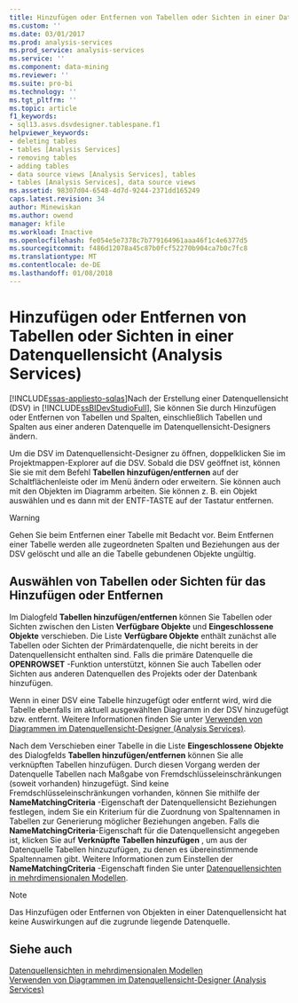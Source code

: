 ```yaml
---
title: Hinzufügen oder Entfernen von Tabellen oder Sichten in einer Datenquellensicht (Analysis Services) | Microsoft Docs
ms.custom: ''
ms.date: 03/01/2017
ms.prod: analysis-services
ms.prod_service: analysis-services
ms.service: ''
ms.component: data-mining
ms.reviewer: ''
ms.suite: pro-bi
ms.technology: ''
ms.tgt_pltfrm: ''
ms.topic: article
f1_keywords:
- sql13.asvs.dsvdesigner.tablespane.f1
helpviewer_keywords:
- deleting tables
- tables [Analysis Services]
- removing tables
- adding tables
- data source views [Analysis Services], tables
- tables [Analysis Services], data source views
ms.assetid: 98307d04-6548-4d7d-9244-2371dd165249
caps.latest.revision: 34
author: Minewiskan
ms.author: owend
manager: kfile
ms.workload: Inactive
ms.openlocfilehash: fe054e5e7378c7b779164961aaa46f1c4e6377d5
ms.sourcegitcommit: f486d12078a45c87b0fcf52270b904ca7b0c7fc8
ms.translationtype: MT
ms.contentlocale: de-DE
ms.lasthandoff: 01/08/2018
---
```

# <a name="adding-or-removing-tables-or-views-in-a-data-source-view-analysis-services"></a>Hinzufügen oder Entfernen von Tabellen oder Sichten in einer Datenquellensicht (Analysis Services)
[!INCLUDE[ssas-appliesto-sqlas](../../includes/ssas-appliesto-sqlas.md)]Nach der Erstellung einer Datenquellensicht (DSV) in [!INCLUDE[ssBIDevStudioFull](../../includes/ssbidevstudiofull-md.md)], Sie können Sie durch Hinzufügen oder Entfernen von Tabellen und Spalten, einschließlich Tabellen und Spalten aus einer anderen Datenquelle im Datenquellensicht-Designers ändern.  
  
 Um die DSV im Datenquellensicht-Designer zu öffnen, doppelklicken Sie im Projektmappen-Explorer auf die DSV. Sobald die DSV geöffnet ist, können Sie sie mit dem Befehl **Tabellen hinzufügen/entfernen** auf der Schaltflächenleiste oder im Menü ändern oder erweitern. Sie können auch mit den Objekten im Diagramm arbeiten. Sie können z. B. ein Objekt auswählen und es dann mit der ENTF-TASTE auf der Tastatur entfernen.  
  
> [!WARNING]  
>  Gehen Sie beim Entfernen einer Tabelle mit Bedacht vor. Beim Entfernen einer Tabelle werden alle zugeordneten Spalten und Beziehungen aus der DSV gelöscht und alle an die Tabelle gebundenen Objekte ungültig.  
  
## <a name="selecting-tables-or-views-to-add-or-remove"></a>Auswählen von Tabellen oder Sichten für das Hinzufügen oder Entfernen  
 Im Dialogfeld **Tabellen hinzufügen/entfernen** können Sie Tabellen oder Sichten zwischen den Listen **Verfügbare Objekte** und **Eingeschlossene Objekte** verschieben. Die Liste **Verfügbare Objekte** enthält zunächst alle Tabellen oder Sichten der Primärdatenquelle, die nicht bereits in der Datenquellensicht enthalten sind. Falls die primäre Datenquelle die **OPENROWSET** -Funktion unterstützt, können Sie auch Tabellen oder Sichten aus anderen Datenquellen des Projekts oder der Datenbank hinzufügen.  
  
 Wenn in einer DSV eine Tabelle hinzugefügt oder entfernt wird, wird die Tabelle ebenfalls im aktuell ausgewählten Diagramm in der DSV hinzugefügt bzw. entfernt. Weitere Informationen finden Sie unter [Verwenden von Diagrammen im Datenquellensicht-Designer &#40;Analysis Services&#41;](../../analysis-services/multidimensional-models/work-with-diagrams-in-data-source-view-designer-analysis-services.md).  
  
 Nach dem Verschieben einer Tabelle in die Liste **Eingeschlossene Objekte** des Dialogfelds **Tabellen hinzufügen/entfernen** können Sie alle verknüpften Tabellen hinzufügen. Durch diesen Vorgang werden der Datenquelle Tabellen nach Maßgabe von Fremdschlüsseleinschränkungen (soweit vorhanden) hinzugefügt. Sind keine Fremdschlüsseleinschränkungen vorhanden, können Sie mithilfe der **NameMatchingCriteria** -Eigenschaft der Datenquellensicht Beziehungen festlegen, indem Sie ein Kriterium für die Zuordnung von Spaltennamen in Tabellen zur Generierung möglicher Beziehungen angeben. Falls die **NameMatchingCriteria**-Eigenschaft für die Datenquellensicht angegeben ist, klicken Sie auf **Verknüpfte Tabellen hinzufügen** , um aus der Datenquelle Tabellen hinzuzufügen, zu denen es übereinstimmende Spaltennamen gibt. Weitere Informationen zum Einstellen der **NameMatchingCriteria** -Eigenschaft finden Sie unter [Datenquellensichten in mehrdimensionalen Modellen](../../analysis-services/multidimensional-models/data-source-views-in-multidimensional-models.md).  
  
> [!NOTE]  
>  Das Hinzufügen oder Entfernen von Objekten in einer Datenquellensicht hat keine Auswirkungen auf die zugrunde liegende Datenquelle.  
  
## <a name="see-also"></a>Siehe auch  
 [Datenquellensichten in mehrdimensionalen Modellen](../../analysis-services/multidimensional-models/data-source-views-in-multidimensional-models.md)   
 [Verwenden von Diagrammen im Datenquellensicht-Designer &#40;Analysis Services&#41;](../../analysis-services/multidimensional-models/work-with-diagrams-in-data-source-view-designer-analysis-services.md)  
  
  
